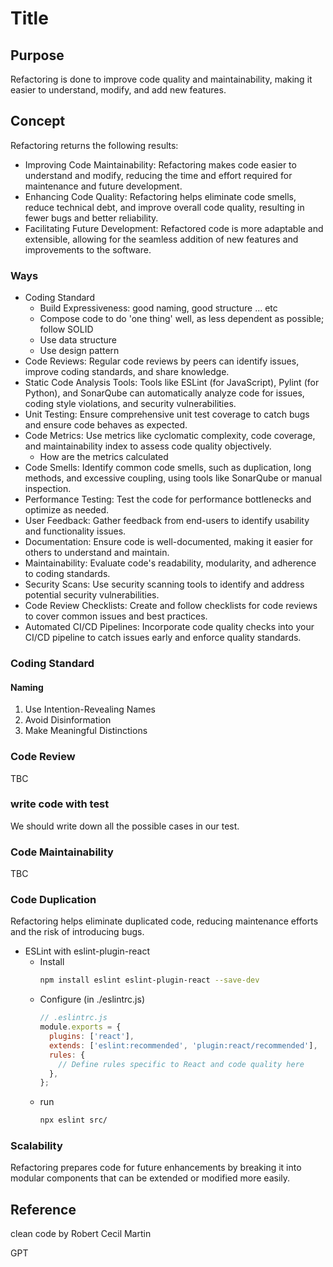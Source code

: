 # Title

## Purpose

Refactoring is done to improve code quality and maintainability, making it easier to understand, modify, and add new features.

## Concept

Refactoring returns the following results:
* Improving Code Maintainability: Refactoring makes code easier to understand and modify, reducing the time and effort required for maintenance and future development.
* Enhancing Code Quality: Refactoring helps eliminate code smells, reduce technical debt, and improve overall code quality, resulting in fewer bugs and better reliability.
* Facilitating Future Development: Refactored code is more adaptable and extensible, allowing for the seamless addition of new features and improvements to the software.

### Ways

* Coding Standard
  * Build Expressiveness: good naming, good structure ... etc
  * Compose code to do 'one thing' well, as less dependent as possible; follow SOLID
  * Use data structure
  * Use design pattern
* Code Reviews: Regular code reviews by peers can identify issues, improve coding standards, and share knowledge.
* Static Code Analysis Tools: Tools like ESLint (for JavaScript), Pylint (for Python), and SonarQube can automatically analyze code for issues, coding style violations, and security vulnerabilities.
* Unit Testing: Ensure comprehensive unit test coverage to catch bugs and ensure code behaves as expected.
* Code Metrics: Use metrics like cyclomatic complexity, code coverage, and maintainability index to assess code quality objectively.
  * How are the metrics calculated
* Code Smells: Identify common code smells, such as duplication, long methods, and excessive coupling, using tools like SonarQube or manual inspection.
* Performance Testing: Test the code for performance bottlenecks and optimize as needed.
* User Feedback: Gather feedback from end-users to identify usability and functionality issues.
* Documentation: Ensure code is well-documented, making it easier for others to understand and maintain.
* Maintainability: Evaluate code's readability, modularity, and adherence to coding standards.
* Security Scans: Use security scanning tools to identify and address potential security vulnerabilities.
* Code Review Checklists: Create and follow checklists for code reviews to cover common issues and best practices.
* Automated CI/CD Pipelines: Incorporate code quality checks into your CI/CD pipeline to catch issues early and enforce quality standards.

### Coding Standard

#### Naming

1. Use Intention-Revealing Names
2. Avoid Disinformation
3. Make Meaningful Distinctions

### Code Review

TBC

### write code with test

We should write down all the possible cases in our test.

### Code Maintainability

TBC

### Code Duplication

Refactoring helps eliminate duplicated code, reducing maintenance efforts and the risk of introducing bugs.

* ESLint with eslint-plugin-react
  * Install
    ```bash
    npm install eslint eslint-plugin-react --save-dev
    ```
  * Configure (in ./eslintrc.js)
    ```js
    // .eslintrc.js
    module.exports = {
      plugins: ['react'],
      extends: ['eslint:recommended', 'plugin:react/recommended'],
      rules: {
        // Define rules specific to React and code quality here
      },
    };
    ```
  * run
    ```bash
    npx eslint src/
    ```

### Scalability

Refactoring prepares code for future enhancements by breaking it into modular components that can be extended or modified more easily.

## Reference

clean code by Robert Cecil Martin

GPT


